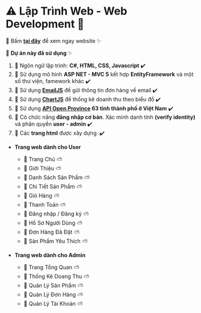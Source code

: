 # :warning: Lập Trình Web - Web Development :100:

:pushpin: Bấm **[tại đây](http://www.fashionshop.somee.com/)** để xem ngay website :sparkles:

:pushpin: **Dự án này đã sử dụng** :sparkles: 

1. :triangular_flag_on_post: Ngôn ngữ lập trình: **C#, HTML, CSS, Javascript** :heavy_check_mark:
2. :triangular_flag_on_post: Sử dụng mô hình **ASP NET - MVC 5** kết hợp **EntityFramework** và một số thư viện, famework khác :heavy_check_mark:
3. :triangular_flag_on_post: Sử dụng **[EmailJS](https://www.emailjs.com/)** để gửi thông tin đơn hàng về email :heavy_check_mark:
4. :triangular_flag_on_post: Sử dụng **[ChartJS](https://www.chartjs.org/)** để thống kê doanh thu theo biểu đồ :heavy_check_mark:
5.  :triangular_flag_on_post: Sử dụng **[API Open Province](https://provinces.open-api.vn/) 63 tỉnh thành phố ở Việt Nam** :heavy_check_mark:
6. :triangular_flag_on_post: Có chức năng **đăng nhập cơ bản**. Xác minh danh tính **(verify identity)** và phân quyền **user - admin** :heavy_check_mark:
7. :triangular_flag_on_post: Các **trang html** được xây dựng ::heavy_check_mark:

- **Trang web dành cho User**
  - :palm_tree: Trang Chủ :partly_sunny:
  - :palm_tree: Giới Thiệu :partly_sunny:
  - :palm_tree: Danh Sách Sản Phẩm :partly_sunny:
  - :palm_tree: Chi Tiết Sản Phẩm :partly_sunny:
  - :palm_tree: Giỏ Hàng :partly_sunny:
  - :palm_tree: Thanh Toán :partly_sunny:
  - :palm_tree: Đăng nhập / Đăng ký :partly_sunny:
  - :palm_tree: Hồ Sơ Người Dùng :partly_sunny:
  - :palm_tree: Đơn Hàng Đã Đặt :partly_sunny:
  - :palm_tree: Sản Phẩm Yêu Thích :partly_sunny:

- **Trang web dành cho Admin**
  - :palm_tree: Trang Tổng Quan :partly_sunny:
  - :palm_tree: Thống Kê Doang Thu :partly_sunny:
  - :palm_tree: Quản Lý Sản Phẩm :partly_sunny:
  - :palm_tree: Quản Lý Đơn Hàng :partly_sunny:
  - :palm_tree: Quản Lý Tài Khoản :partly_sunny:
